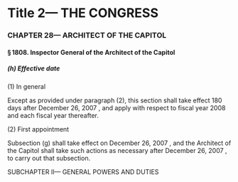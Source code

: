 
# Title 2— THE CONGRESS
### CHAPTER 28— ARCHITECT OF THE CAPITOL
#### § 1808. Inspector General of the Architect of the Capitol
##### (h) Effective date

(1) In general

Except as provided under paragraph (2), this section shall take effect 180 days after December 26, 2007 , and apply with respect to fiscal year 2008 and each fiscal year thereafter.

(2) First appointment

Subsection (g) shall take effect on December 26, 2007 , and the Architect of the Capitol shall take such actions as necessary after December 26, 2007 , to carry out that subsection.

SUBCHAPTER II— GENERAL POWERS AND DUTIES
